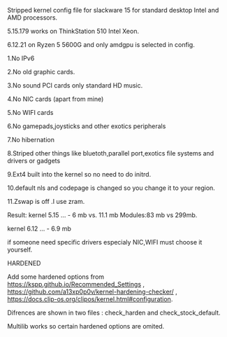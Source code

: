Stripped kernel  config file for slackware 15 for standard desktop Intel and AMD processors.

5.15.179 works on ThinkStation 510 Intel Xeon.

6.12.21 on Ryzen 5 5600G  and only amdgpu is selected in config.

  1.No IPv6
  
  2.No old graphic cards.
  
  3.No sound PCI cards only standard HD music.
  
  4.No NIC cards (apart from mine)
  
  5.No WIFI cards
  
  6.No gamepads,joysticks and other exotics peripherals
  
  7.No hibernation
  
  8.Striped other things like bluetoth,parallel port,exotics file systems and drivers or gadgets
  
  9.Ext4 built into the kernel so no need to do initrd.
  
  10.default nls and codepage  is changed so you change it to your region.

  11.Zswap is off .I use zram.

Result: kernel 5.15 ...  - 6 mb vs. 11.1 mb   Modules:83 mb vs 299mb.

  kernel 6.12 ...  - 6.9 mb
      
  if someone need specific drivers especialy NIC,WIFI must choose it yourself.


  HARDENED

  Add some hardened options from https://kspp.github.io/Recommended_Settings ,  
https://github.com/a13xp0p0v/kernel-hardening-checker/ , https://docs.clip-os.org/clipos/kernel.html#configuration.

  Difrences are shown in two files : check_harden and check_stock_default.

  Multilib works so certain hardened options are omited.
